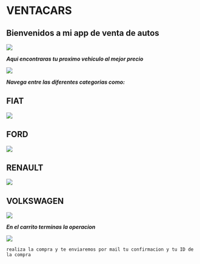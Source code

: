# VENTACARS


## Bienvenidos a mi app de venta de autos 

![](https://firebasestorage.googleapis.com/v0/b/ventacars-9cb7d.appspot.com/o/Sin%20t%C3%ADtulo1.png?alt=media&token=ea2a8a06-f4ec-46ed-8bab-36c173b28010)

***Aqui encontraras tu proximo vehiculo al mejor precio***

![](https://firebasestorage.googleapis.com/v0/b/ventacars-9cb7d.appspot.com/o/agregar.png?alt=media&token=a41eb8ec-c414-4e7f-bbc5-5d295ad2f5f6)


***Navega entre las diferentes categorias como:***

## FIAT 
![](https://firebasestorage.googleapis.com/v0/b/ventacars-9cb7d.appspot.com/o/Sin%20t%C3%ADtulo.png?alt=media&token=7feddbb8-d922-464a-ab8b-3c17179186ba)


## FORD

![](https://firebasestorage.googleapis.com/v0/b/ventacars-9cb7d.appspot.com/o/ford.png?alt=media&token=255bff52-553a-4be7-9b0a-af949f8f63ac)

## RENAULT

![](https://firebasestorage.googleapis.com/v0/b/ventacars-9cb7d.appspot.com/o/renault.png?alt=media&token=16c6bba2-609f-499a-85a7-c4dd540461df)

## VOLKSWAGEN

![](https://firebasestorage.googleapis.com/v0/b/ventacars-9cb7d.appspot.com/o/volks.png?alt=media&token=7d7a103f-3ab6-4568-848a-eafbfb19cee7)



***En el carrito terminas la operacion*** 

![](https://firebasestorage.googleapis.com/v0/b/ventacars-9cb7d.appspot.com/o/carrito.png?alt=media&token=39f37d77-b65e-49e3-baf6-3ed6636fe5b0)



`realiza la compra y te enviaremos por mail tu confirmacion y tu ID de la compra`
